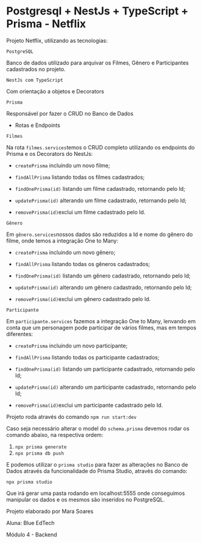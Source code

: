 # Postgresql + NestJs + TypeScript + Prisma - Netflix

Projeto Netflix, utilizando as tecnologias:

`PostgreSQL`

Banco de dados utilizado para arquivar os Filmes, Gênero e Participantes cadastrados no projeto.

`NestJs com TypeScript`

Com orientação a objetos e Decorators

`Prisma`

Responsável por fazer o CRUD no Banco de Dados

- Rotas e Endpoints

`Filmes`

Na rota `filmes.services`temos o CRUD completo utilizando os endpoints do Prisma e os Decorators do NestJs:

- `createPrisma` incluindo um novo filme;

- `findAllPrisma` listando todas os filmes cadastrados;

- `findOnePrisma(id)` listando um filme cadastrado, retornando pelo Id;
- `updatePrisma(id)` alterando um filme cadastrado, retornando pelo Id;
- `removePrisma(id)`exclui um filme cadastrado pelo Id.

`Gênero`

Em `gênero.services`nossos dados são reduzidos a Id e nome do gênero do filme, onde temos a integração One to Many:

- `createPrisma` incluindo um novo gênero;

- `findAllPrisma` listando todas os gêneros cadastrados;

- `findOnePrisma(id)` listando um gênero cadastrado, retornando pelo Id;
- `updatePrisma(id)` alterando um gênero cadastrado, retornando pelo Id;
- `removePrisma(id)`exclui um gênero cadastrado pelo Id.

`Participante`

Em `participante.services` fazemos a integração One to Many, lenvando em conta que um personagem pode participar de vários filmes, mas em tempos diferentes:

- `createPrisma` incluindo um novo participante;

- `findAllPrisma` listando todas os participante cadastrados;

- `findOnePrisma(id)` listando um participante cadastrado, retornando pelo Id;
- `updatePrisma(id)` alterando um participante cadastrado, retornando pelo Id;
- `removePrisma(id)`exclui um participante cadastrado pelo Id.

Projeto roda através do comando `npm run start:dev`

Caso seja necessário alterar o model do `schema.prisma` devemos rodar os comando abaixo, na respectiva ordem:

1. `npx prisma generate`
2. `npx prisma db push`

E podemos utilizar o `prisma studio` para fazer as alterações no Banco de Dados através da funcionalidade do Prisma Studio, através do comando:

`npx prisma studio`

Que irá gerar uma pasta rodando em localhost:5555 onde conseguimos manipular os dados e os mesmos são inseridos no PostgreSQL.

Projeto elaborado por Mara Soares

Aluna: Blue EdTech

Módulo 4 - Backend

